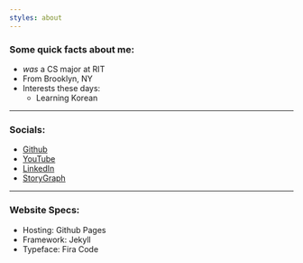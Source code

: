 ```yaml
---
styles: about
---
```


<!-- <div id="about-selfie">
    <img src="/assets/images/selfie.jpg">
</div> -->

### Some quick facts about me:
- *was* a CS major at RIT
- From Brooklyn, NY
- Interests these days:
    - Learning Korean

---

### Socials:
- [Github](https://github.com/brainuser5705)
- [YouTube](https://www.youtube.com/@brainuser5705)
- [LinkedIn](https://www.linkedin.com/in/ashley-liew-ab1124221/)
- [StoryGraph](https://app.thestorygraph.com/profile/brainuser5705)

---

### Website Specs:
- Hosting: Github Pages
- Framework: Jekyll
- Typeface: Fira Code